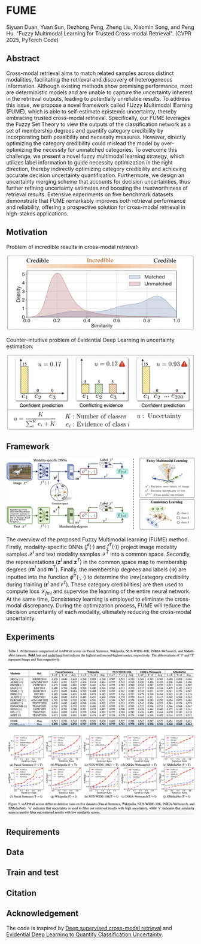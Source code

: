 # FUME

Siyuan Duan, Yuan Sun, Dezhong Peng, Zheng Liu, Xiaomin Song, and Peng Hu. "Fuzzy Multimodal Learning for Trusted Cross-modal Retrieval". (CVPR 2025, PyTorch Code)

## Abstract

Cross-modal retrieval aims to match related samples across distinct modalities, facilitating the retrieval and discovery of heterogeneous information. Although existing methods show promising performance, most are deterministic models and are unable to capture the uncertainty inherent in the retrieval outputs, leading to potentially unreliable results. To address this issue, we propose a novel framework called FUzzy Multimodal lEarning (FUME), which is able to self-estimate epistemic uncertainty, thereby embracing trusted cross-modal retrieval. Specifically, our FUME leverages the Fuzzy Set Theory to view the outputs of the classification network as a set of membership degrees and quantify category credibility by incorporating both possibility and necessity measures. However, directly optimizing the category credibility could mislead the model by over-optimizing the necessity for unmatched categories. To overcome this challenge, we present a novel fuzzy multimodal learning strategy, which utilizes label information to guide necessity optimization in the right direction, thereby indirectly optimizing category credibility and achieving accurate decision uncertainty quantification. Furthermore, we design an uncertainty merging scheme that accounts for decision uncertainties, thus further refining uncertainty estimates and boosting the trustworthiness of retrieval results. Extensive experiments on five benchmark datasets demonstrate that FUME remarkably improves both retrieval performance and reliability, offering a prospective solution for cross-modal retrieval in high-stakes applications. 

## Motivation

Problem of incredible results in cross-modal retrieval:
<p align="center">
<img src="https://github.com/siyuancncd/FUME/blob/main/FUME_problem1.png" width="500" height="200">
</p>

Counter-intuitive problem of Evidential Deep Learning in uncertainty
estimation:
<p align="center">
<img src="https://github.com/siyuancncd/FUME/blob/main/FUME_problem2.png" width="500" height="200">
</p>

## Framework

<p align="center">
<img src="https://github.com/siyuancncd/FUME/blob/main/FUME_framework.png">
</p>

The overview of the proposed Fuzzy Multimodal learning (FUME) method. Firstly, modality-specific DNNs ($f^I(\cdot)$ and $f^T(\cdot)$) project image modality samples $\mathcal X^I$ and text modality samples $\mathcal X^T$ into a common space. Secondly, the representations ($\mathbf{z}^I$ and $\mathbf{z}^T$) in the common space map to membership degrees ($\mathbf{m}^I$ and $\mathbf{m}^T$). Finally, the membership degrees and labels ($\mathcal Y$) are inputted into the function $\phi^{tr}(\cdot, \cdot)$
    to determine the \rev{category credibility during training ($\mathbf{r}^I$ and $\mathbf{r}^T$). These category credibilities} are then used to compute loss $\mathcal L_{fml}$ and supervise the learning of the entire neural network. At the same time, Consistency learning is employed to eliminate the cross-modal discrepancy. During the optimization process, FUME will reduce the decision uncertainty of each modality, ultimately reducing the cross-modal uncertainty.

## Experiments

<p align="center">
<img src="https://github.com/siyuancncd/FUME/blob/main/FUME_results.png">
</p>

## Requirements

## Data

## Train and test

## Citation

## Acknowledgement

The code is inspired by [Deep supervised cross-modal retrieval](https://openaccess.thecvf.com/content_CVPR_2019/html/Zhen_Deep_Supervised_Cross-Modal_Retrieval_CVPR_2019_paper.html
) and [Evidential Deep Learning to Quantify Classification Uncertainty](https://proceedings.neurips.cc/paper/2018/hash/a981f2b708044d6fb4a71a1463242520-Abstract.html).

